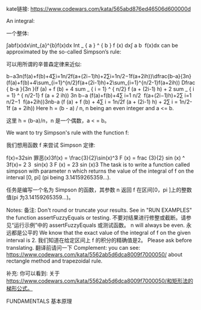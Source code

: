 kate链接: https://www.codewars.com/kata/565abd876ed46506d600000d

An integral:

一个整体:

∫abf(x)dx\int_{a}^{b}f(x)dx Int _ { a } ^ { b } f (x) dx∫ 
a
b
​
 f(x)dx
can be approximated by the so-called Simpson’s rule:

可以用所谓的辛普森定律来近似:

b−a3n(f(a)+f(b)+4∑i=1n/2f(a+(2i−1)h)+2∑i=1n/2−1f(a+2ih))\dfrac{b-a}{3n}(f(a)+f(b)+4\sum_{i=1}^{n/2}f(a+(2i-1)h)+2\sum_{i=1}^{n/2-1}f(a+2ih)) Dfrac { b-a }{3n }(f (a) + f (b) + 4 sum _ { i = 1} ^ { n/2} f (a + (2i-1) h) + 2 sum _ { i = 1} ^ { n/2-1} f (a + 2 ih)) 
3n
b−a
​
 (f(a)+f(b)+4∑ 
i=1
n/2
​
 f(a+(2i−1)h)+2∑ 
i=1
n/2−1
​
 f(a+2ih))3nb-a (f (a) + f (b) + 4∑ i = 1n/2f (a + (2i-1) h) + 2∑ i = 1n/2-1f (a + 2ih))
Here h = (b - a) / n, n being an even integer and a <= b.

这里 h = (b-a)/n，n 是一个偶数，a < = b。

We want to try Simpson's rule with the function f:

我们想用函数 f 来尝试 Simpson 定律:

f(x)=32sin 罪恶⁡(x)3f(x) = \frac{3}{2}\sin(x)^3 F (x) = frac {3}{2} sin (x) ^ 3f(x)= 
2
3
​
 sin(x) 
3
 F (x) = 23 sin (x)3
The task is to write a function called simpson with parameter n which returns the value of the integral of f on the interval [0, pi] (pi being 3.14159265359...).

任务是编写一个名为 Simpson 的函数，其参数 n 返回 f 在区间[0，pi ]上的整数值(pi 为3.14159265359...)。

Notes:
备注:
Don't round or truncate your results. See in "RUN EXAMPLES" the function assertFuzzyEquals or testing.
不要对结果进行修整或截断。请参见“运行示例”中的 assertFuzzyEquals 或测试函数。
n will always be even. 永远都是公平的
We know that the exact value of the integral of f on the given interval is 2.
我们知道在给定区间上 f 的积分的精确值是2。
Please ask before translating. 翻译前请问一下
Complement: you can see: https://www.codewars.com/kata/5562ab5d6dca8009f7000050/ about rectangle method and trapezoidal rule.

补充: 你可以看到: 关于 https://www.codewars.com/kata/5562ab5d6dca8009f7000050/和矩形法的梯形公式。

FUNDAMENTALS 基本原理